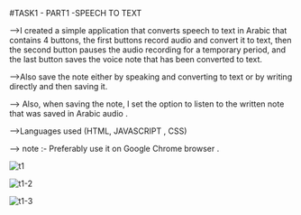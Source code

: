 #TASK1 - PART1 -SPEECH TO TEXT 

-->I created a simple application that converts speech to text in Arabic that contains 4 buttons, the first buttons record audio and convert it to text, then the second button pauses the audio recording for a temporary period, and the last button saves the voice note that has been converted to text.

-->Also save the note either by speaking and converting to text or by writing directly and then saving it.

--> Also, when saving the note, I set the option to listen to the written note that was saved in Arabic audio .

-->Languages used (HTML, JAVASCRIPT , CSS)

--> note :-  Preferably use it on Google Chrome browser .

![t1](https://user-images.githubusercontent.com/104163432/180484564-6f0f125e-1453-485b-ba51-8c9b92c25551.png)

![t1-2](https://user-images.githubusercontent.com/104163432/180484810-b35e8a0e-ff7c-4d43-b4ca-32ad9fe50648.png)

![t1-3](https://user-images.githubusercontent.com/104163432/180485003-4f2cd437-3c8b-49ba-8a8e-66b627d02023.png)

